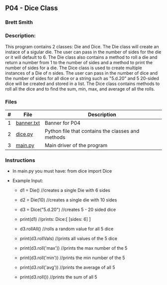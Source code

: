 ## P04 - Dice Class
### Brett Smith
### Description:

This program contains 2 classes: Die and Dice. The Die class will create
an instace of a sigular die. The user can pass in the number of sides
for the die or it will default to 6. The Die class also contains a 
method to roll a die and return a number from 1 to the number of sides
and a method to print the number of sides for a die. The Dice class is
used to create multiple instances of a Die of n sides. The user can pass
in the number of dice and the number of sides for all dice or a string
such as "5.d.20" and 5 20-sided dice will be created and stored in a
list. The Dice class contains methods to roll all the dice and to find
the sum, min, max, and average of all the rolls.

### Files

|   #   | File            | Description                                        |
| :---: | --------------- | -------------------------------------------------- |
|   1   | [banner.txt]()  | Banner for P04 |
|   2   | [dice.py]()    | Python file that contains the classes and methods |
|   3   | [main.py]()  | Main driver of the program |

### Instructions

- In main.py you must have: from dice import Dice

- Example Input:
    - d1 = Die()        //creates a single Die with 6 sides
    - d2 = Die(10)      //creates a single die with 10 sides
    - d3 = Dice("5.d.20")   //creates 5 - 20 sided dice

    - print(d1)         //prints: Dice:[
                                    [sides: 6]
                                       ]

    - d3.rollAll()      //rolls a random value for all 5 dice
    - print(d3.rollVals)    //prints all values of the 5 dice
    - print(d3.roll('max')) //prints the max number of the 5
    - print(d3.roll('min')) //prints the min number of the 5
    - print(d3.roll('avg')) //prints the average of all 5
    - print(d3.roll())      //prints the sum of all 5